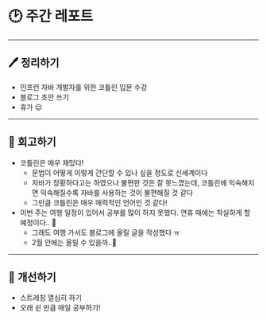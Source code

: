 # 🕑 주간 레포트

---

## 🖊 정리하기

- 인프런 자바 개발자를 위한 코틀린 입문 수강
- 블로그 초안 쓰기
- 휴가 😌

---

## 💭 회고하기

- 코틀린은 매우 재밌다!
  - 문법이 어떻게 이렇게 간단할 수 있나 싶을 정도로 신세계이다
  - 자바가 장황하다고는 하였으나 불편한 것은 잘 못느꼈는데, 코틀린에 익숙해지면 익숙해질수록 자바를 사용하는 것이 불편해질 것 같다
  - 그만큼 코틀린은 매우 매력적인 언어인 것 같다!
- 이번 주는 여행 일정이 있어서 공부를 많이 하지 못했다. 연휴 때에는 착실하게 할 예정이다.. 💪
  - 그래도 여행 가서도 블로그에 올릴 글을 작성했다 ㅠ
  - 2월 안에는 올릴 수 있을까..🫠

---

## 🥊 개선하기

- 스트레칭 열심히 하기
- 오래 쉰 만큼 매일 공부하기!
